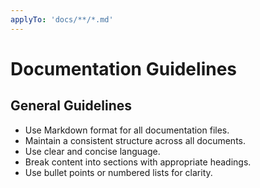 ```yaml
---
applyTo: 'docs/**/*.md'
---
```


# Documentation Guidelines
## General Guidelines
- Use Markdown format for all documentation files.
- Maintain a consistent structure across all documents.
- Use clear and concise language.
- Break content into sections with appropriate headings.
- Use bullet points or numbered lists for clarity.